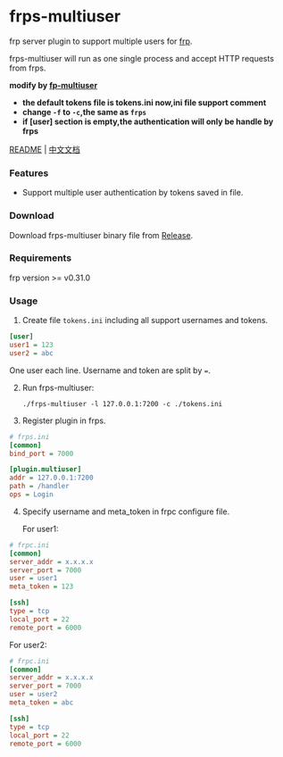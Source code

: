# frps-multiuser

frp server plugin to support multiple users for [frp](https://github.com/fatedier/frp).

frps-multiuser will run as one single process and accept HTTP requests from frps.

**modify by [fp-multiuser](https://github.com/gofrp/fp-multiuser)**

+ **the default tokens file is tokens.ini now,ini file support comment**
+ **change `-f` to `-c`,the same as `frps`**
+ **if \[user\] section is empty,the authentication will only be handle by frps**

[README](README.md) | [中文文档](README_zh.md)

### Features

* Support multiple user authentication by tokens saved in file.

### Download

Download frps-multiuser binary file from [Release](/fp-multiuser/releases).

### Requirements

frp version >= v0.31.0

### Usage

1. Create file `tokens.ini` including all support usernames and tokens.

```ini
[user]
user1 = 123
user2 = abc
```

   One user each line. Username and token are split by `=`.

2. Run frps-multiuser:

   `./frps-multiuser -l 127.0.0.1:7200 -c ./tokens.ini`

3. Register plugin in frps.

```ini
# frps.ini
[common]
bind_port = 7000

[plugin.multiuser]
addr = 127.0.0.1:7200
path = /handler
ops = Login
```

4. Specify username and meta_token in frpc configure file.

   For user1:

```ini
# frpc.ini
[common]
server_addr = x.x.x.x
server_port = 7000
user = user1
meta_token = 123

[ssh]
type = tcp
local_port = 22
remote_port = 6000
```

   For user2:

```ini
# frpc.ini
[common]
server_addr = x.x.x.x
server_port = 7000
user = user2
meta_token = abc

[ssh]
type = tcp
local_port = 22
remote_port = 6000
```
